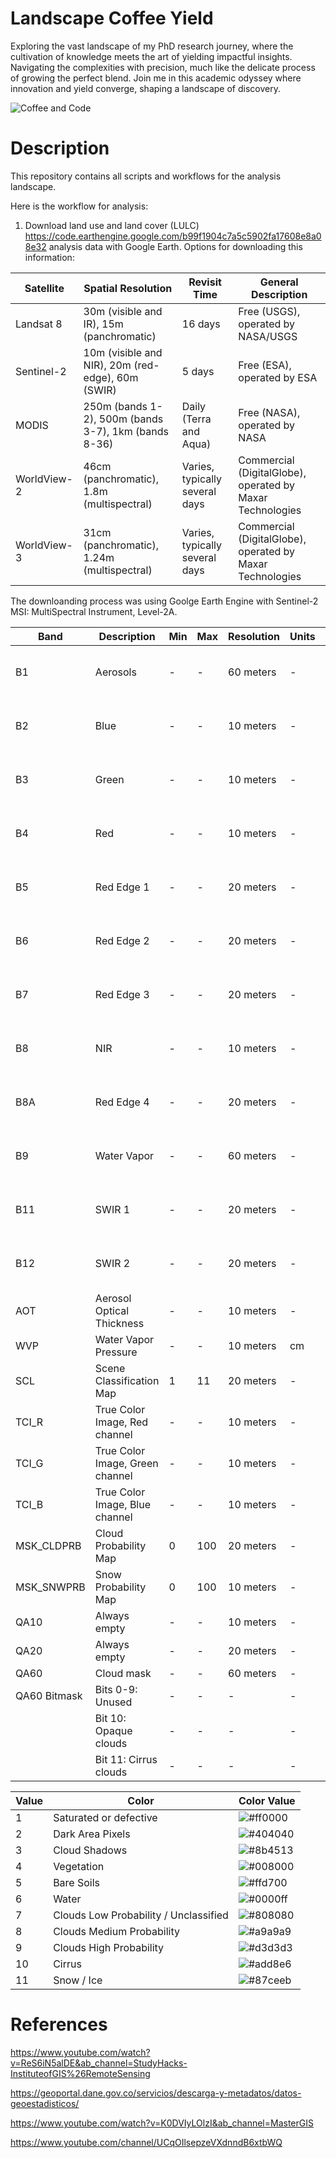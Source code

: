 # Landscape Coffee Yield
Exploring the vast landscape of my PhD research journey, where the cultivation of knowledge meets the art of yielding impactful insights. Navigating the complexities with precision, much like the delicate process of growing the perfect blend. Join me in this academic odyssey where innovation and yield converge, shaping a landscape of discovery. 


![Coffee and Code](https://live.staticflickr.com/1025/4733927920_e4638cef18_4k.jpg)

# Description 

This repository contains all scripts and workflows for the analysis landscape.

Here is the workflow for analysis:

1.  Download land use and land cover (LULC) https://code.earthengine.google.com/b99f1904c7a5c5902fa17608e8a08e32 analysis data with Google Earth. Options for downloading this information:

| Satellite        | Spatial Resolution | Revisit Time  | General Description |
|------------------|--------------------|---------------|----------------------|
| Landsat 8        | 30m (visible and IR), 15m (panchromatic) | 16 days | Free (USGS), operated by NASA/USGS |
| Sentinel-2       | 10m (visible and NIR), 20m (red-edge), 60m (SWIR) | 5 days | Free (ESA), operated by ESA |
| MODIS            | 250m (bands 1-2), 500m (bands 3-7), 1km (bands 8-36) | Daily (Terra and Aqua) | Free (NASA), operated by NASA |
| WorldView-2      | 46cm (panchromatic), 1.8m (multispectral) | Varies, typically several days | Commercial (DigitalGlobe), operated by Maxar Technologies |
| WorldView-3      | 31cm (panchromatic), 1.24m (multispectral) | Varies, typically several days | Commercial (DigitalGlobe), operated by Maxar Technologies |

The downloanding process was using Goolge Earth Engine with Sentinel-2 MSI: MultiSpectral Instrument, Level-2A.

| Band  | Description                       | Min  | Max  | Resolution | Units | Wavelength                                       | Scale  |
|-------|-----------------------------------|------|------|------------|-------|--------------------------------------------------|--------|
| B1    | Aerosols                          | -    | -    | 60 meters  | -     | 443.9nm (S2A) / 442.3nm (S2B)                   | 0.0001 |
| B2    | Blue                              | -    | -    | 10 meters  | -     | 496.6nm (S2A) / 492.1nm (S2B)                   | 0.0001 |
| B3    | Green                             | -    | -    | 10 meters  | -     | 560nm (S2A) / 559nm (S2B)                       | 0.0001 |
| B4    | Red                               | -    | -    | 10 meters  | -     | 664.5nm (S2A) / 665nm (S2B)                     | 0.0001 |
| B5    | Red Edge 1                        | -    | -    | 20 meters  | -     | 703.9nm (S2A) / 703.8nm (S2B)                   | 0.0001 |
| B6    | Red Edge 2                        | -    | -    | 20 meters  | -     | 740.2nm (S2A) / 739.1nm (S2B)                   | 0.0001 |
| B7    | Red Edge 3                        | -    | -    | 20 meters  | -     | 782.5nm (S2A) / 779.7nm (S2B)                   | 0.0001 |
| B8    | NIR                               | -    | -    | 10 meters  | -     | 835.1nm (S2A) / 833nm (S2B)                     | 0.0001 |
| B8A   | Red Edge 4                        | -    | -    | 20 meters  | -     | 864.8nm (S2A) / 864nm (S2B)                     | 0.0001 |
| B9    | Water Vapor                       | -    | -    | 60 meters  | -     | 945nm (S2A) / 943.2nm (S2B)                     | 0.0001 |
| B11   | SWIR 1                            | -    | -    | 20 meters  | -     | 1613.7nm (S2A) / 1610.4nm (S2B)                 | 0.0001 |
| B12   | SWIR 2                            | -    | -    | 20 meters  | -     | 2202.4nm (S2A) / 2185.7nm (S2B)                 | 0.0001 |
| AOT   | Aerosol Optical Thickness         | -    | -    | 10 meters  | -     | -                                                | 0.001  |
| WVP   | Water Vapor Pressure              | -    | -    | 10 meters  | cm    | -                                                | 0.001  |
| SCL   | Scene Classification Map          | 1    | 11   | 20 meters  | -     | -                                                | 0      |
| TCI_R | True Color Image, Red channel      | -    | -    | 10 meters  | -     | -                                                | 0      |
| TCI_G | True Color Image, Green channel    | -    | -    | 10 meters  | -     | -                                                | 0      |
| TCI_B | True Color Image, Blue channel     | -    | -    | 10 meters  | -     | -                                                | 0      |
| MSK_CLDPRB | Cloud Probability Map        | 0    | 100  | 20 meters  | -     | -                                                | 0      |
| MSK_SNWPRB | Snow Probability Map         | 0    | 100  | 10 meters  | -     | -                                                | 0      |
| QA10  | Always empty                      | -    | -    | 10 meters  | -     | -                                                | 0      |
| QA20  | Always empty                      | -    | -    | 20 meters  | -     | -                                                | 0      |
| QA60  | Cloud mask                        | -    | -    | 60 meters  | -     | -                                                | 0      |
| QA60 Bitmask | Bits 0-9: Unused           | -    | -    | -          | -     | -                                                | -      |
|              | Bit 10: Opaque clouds        | -    | -    | -          | -     | -                                                | -      |
|              | Bit 11: Cirrus clouds        | -    | -    | -          | -     | -                                                | -      |



| Value | Color   | Color Value | 
|-------|---------|-------------|
| 1     | Saturated or defective | ![#ff0000](https://via.placeholder.com/15/ff0000/000000?text=+) |
| 2     | Dark Area Pixels | ![#404040](https://via.placeholder.com/15/404040/000000?text=+) |
| 3     | Cloud Shadows | ![#8b4513](https://via.placeholder.com/15/8b4513/000000?text=+) |
| 4     | Vegetation | ![#008000](https://via.placeholder.com/15/008000/000000?text=+) |
| 5     | Bare Soils | ![#ffd700](https://via.placeholder.com/15/ffd700/000000?text=+) |
| 6     | Water | ![#0000ff](https://via.placeholder.com/15/0000ff/000000?text=+) |
| 7     | Clouds Low Probability / Unclassified | ![#808080](https://via.placeholder.com/15/808080/000000?text=+) |
| 8     | Clouds Medium Probability | ![#a9a9a9](https://via.placeholder.com/15/a9a9a9/000000?text=+) |
| 9     | Clouds High Probability | ![#d3d3d3](https://via.placeholder.com/15/d3d3d3/000000?text=+) |
| 10    | Cirrus | ![#add8e6](https://via.placeholder.com/15/add8e6/000000?text=+) |
| 11    | Snow / Ice | ![#87ceeb](https://via.placeholder.com/15/87ceeb/000000?text=+) |



# References
https://www.youtube.com/watch?v=ReS6iN5alDE&ab_channel=StudyHacks-InstituteofGIS%26RemoteSensing

https://geoportal.dane.gov.co/servicios/descarga-y-metadatos/datos-geoestadisticos/

https://www.youtube.com/watch?v=K0DVIyLOlzI&ab_channel=MasterGIS

https://www.youtube.com/channel/UCqOIlsepzeVXdnndB6xtbWQ




